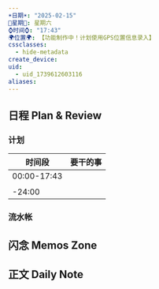 ```yaml
---
☀️日期☀️: "2025-02-15"
📆星期📆: 星期六
⌚️时间⌚️: "17:43"
🌍位置🌍: 【功能制作中！计划使用GPS位置信息录入】
cssclasses:
  - hide-metadata
create_device: 
uid:
  - uid_1739612603116
aliases:
---
```

 

## 日程 Plan & Review

### 计划

| 时间段 | 要干的事 |
| ---- | ---- |
| 00:00-17:43 |  |
|  |  |
| -24:00 |  |

### 流水帐




## 闪念 Memos Zone

## 正文 Daily Note

